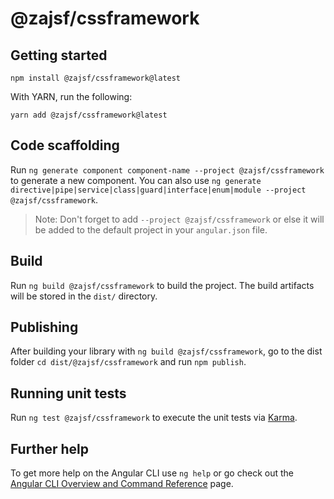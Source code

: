 # @zajsf/cssframework

## Getting started

```shell
npm install @zajsf/cssframework@latest
```

With YARN, run the following:

```shell
yarn add @zajsf/cssframework@latest
```

## Code scaffolding

Run `ng generate component component-name --project @zajsf/cssframework` to generate a new component. You can also use `ng generate directive|pipe|service|class|guard|interface|enum|module --project @zajsf/cssframework`.
> Note: Don't forget to add `--project @zajsf/cssframework` or else it will be added to the default project in your `angular.json` file. 

## Build

Run `ng build @zajsf/cssframework` to build the project. The build artifacts will be stored in the `dist/` directory.

## Publishing

After building your library with `ng build @zajsf/cssframework`, go to the dist folder `cd dist/@zajsf/cssframework` and run `npm publish`.

## Running unit tests

Run `ng test @zajsf/cssframework` to execute the unit tests via [Karma](https://karma-runner.github.io).

## Further help

To get more help on the Angular CLI use `ng help` or go check out the [Angular CLI Overview and Command Reference](https://angular.io/cli) page.
